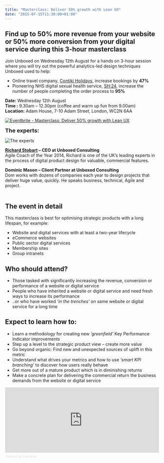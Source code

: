 ```yaml
---
title: "Masterclass: Deliver 50% growth with Lean UX"
date: "2015-07-15T11:30:00+01:00"
---
```


<h2>Find up to 50% more revenue from your website or 50% more conversion from your digital service during this 3-hour masterclass</h2>

Join Unboxed on Wednesday 12th August for a hands on 3-hour session where you will  try out the powerful analytics-led design techniques Unboxed used to help:<br/>

- Online travel company, <a href="../project-stories/contiki-holidays">Contiki Holidays</a>, increase bookings by <b>47%</b><br/>
- Pioneering NHS digital sexual health service, <a href="../project-stories/sh24">SH:24</a>, increase the number of people completing the order process to <b>95%</b><br/>

<p><b>Date:</b> Wednesday 12th August<br/>
<b>Time :</b> 9.30am – 12.30pm (coffee and warm up fun from 9.00am)<br/>
<b>Location:</b> Adam House, 7-10 Adam Street, London, WC2N 6AA<br/></p>

<p><a href="http://www.eventbrite.co.uk/e/masterclass-deliver-50-growth-with-lean-ux-tickets-17761740845?ref=ebtn" target="_blank"><img src="https://www.eventbrite.co.uk/custombutton?eid=17761740845" alt="Eventbrite - Masterclass: Deliver 50% growth with Lean UX" /></a></p>

<p><font size="4"><b>The experts:</b><br/></font></p>

<p><img src="http://bit.ly/1TxhoXO" alt="The experts"></p>

<p><b><a href="../people#richard-stobart">Richard Stobart</a> – CEO at Unboxed Consulting</b><br/>
Agile Coach of the Year 2014, Richard is one of the UK’s leading experts in the process of digital product design for valuable, commercial features.<br/></p>

<p><b>Dominic Mason – Client Partner at Unboxed Consulting</b><br/>
Dom works with dozens of companies each year to design projects that deliver huge value, quickly. He speaks business, technical, Agile and project.<br/>
<br/></p>

<h2>The event in detail</h2>

This masterclass is best for optimising strategic products with a long lifespan, for example:

- Website and digital services with at least a two-year lifecycle<br/>
- eCommerce websites<br/>
- Public sector digital services<br/>
- Membership sites<br/>
- Group intranets<br/>

<h2>Who should attend?</h2>

- Those tasked with significantly increasing the revenue, conversion or performance of a website or digital service<br/>
- People who have inherited a website or digital service and need fresh ways to increase its performance<br/>
- ..or who have worked <i>&#39;in the trenches&#39;</i> on same website or digital service for a long time<br/>

<h2>Expect to learn how to:</h2>

- Learn a methodology for creating new <i>‘greenfield’</i> Key Performance Indicator improvements<br/>
- Step up a level to the strategic product view – create more value<br/>
- Go beyond organic: Find new and unexpected sources of uplift in this metric<br/>
- Understand what drives your metrics and how to use <i>‘smart KPI branching’</i> to discover how users really behave<br/>
- Get more out of a mature product which is in diminishing returns<br/>
- Make a concrete plan for delivering the commercial return the business demands from the website or digital service<br/>

<div><iframe  src="https://eventbrite.co.uk/tickets-external?eid=17761740845&amp;ref=etckt" frameborder="0" height="214" width="100%" vspace="0" hspace="0" marginheight="5" marginwidth="5" scrolling="auto" allowtransparency="true"></iframe><div style="font-family:Helvetica, Arial; font-size:10px; padding:5px 0 5px; margin:2px; width:100%; text-align:left;" ><a class="powered-by-eb" style="color: #dddddd; text-decoration: none;" target="_blank" href="http://www.eventbrite.co.uk/r/etckt">Powered by Eventbrite</a></div></div>
